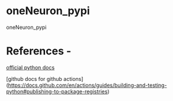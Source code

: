 # oneNeuron_pypi
oneNeuron_pypi


# References -
[official python docs](https://packaging.python.org/tutorials/packaging-projects/)

[github docs for github actions] (https://docs.github.com/en/actions/guides/building-and-testing-python#publishing-to-package-registries)
